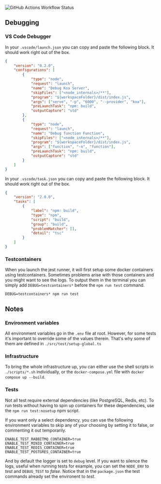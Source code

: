 ![GitHub Actions Workflow Status](https://img.shields.io/github/actions/workflow/status/tomkcey/ts-backend-template/ci.yml?branch=master)

## Debugging

### VS Code Debugger

In your `.vscode/launch.json` you can copy and paste the following block. It should work right out of the box.

```json
{
	"version": "0.2.0",
	"configurations": [
		{
			"type": "node",
			"request": "launch",
			"name": "Debug Koa Server",
			"skipFiles": ["<node_internals>/**"],
			"program": "${workspaceFolder}/dist/index.js",
			"args": ["serve", "-p", "6000", "--provider", "koa"],
			"preLaunchTask": "npm: build",
			"outputCapture": "std"
		},
		{
			"type": "node",
			"request": "launch",
			"name": "Debug function Function",
			"skipFiles": ["<node_internals>/**"],
			"program": "${workspaceFolder}/dist/index.js",
			"args": ["function", "-n", "function"],
			"preLaunchTask": "npm: build",
			"outputCapture": "std"
		}
	]
}
```

In your `.vscode/task.json` you can copy and paste the following block. It should work right out of the box.

```json
{
	"version": "2.0.0",
	"tasks": [
		{
			"label": "npm: build",
			"type": "npm",
			"script": "build",
			"group": "build",
			"problemMatcher": [],
			"detail": "tsc"
		}
	]
}
```

### Testcontainers

When you launch the jest runner, it will first setup some docker containers using testcontainers. Sometimes problems arise with those containers and you might want to see the logs. To output them in the terminal you can simply add `DEBUG=testcontainers*` before the `npm run test` command.

`DEBUG=testcontainers* npm run test`

## Notes

### Environment variables

All environment variables go in the `.env` file at root. However, for some tests it's important to override some of the values therein. That's why some of them are defined in `./src/test/setup-global.ts`

### Infrastructure

To bring the whole infrastructure up, you can either use the shell scripts in `./scripts/*.sh` individually, or the `docker-compose.yml` file with `docker compose up --build`.

### Tests

Not all test require external dependencies (like PostgreSQL, Redis, etc). To run tests without having to spin up containers for these dependencies, use the `npm run test:nosetup` npm script.

If you want only a select dependency, you can use the following environment variables to skip any of your choosing by setting it to false, or commenting it out temporarily.

```.env
ENABLE_TEST_RABBITMQ_CONTAINER=true
ENABLE_TEST_MINIO_CONTAINER=true
ENABLE_TEST_REDIS_CONTAINER=true
ENABLE_TEST_POSTGRES_CONTAINER=true
```

And by default the logger is set to `debug` level. If you want to silence the logs, useful when running tests for example, you can set the `NODE_ENV` to _test_ and `DEBUG_TEST` to _false_. Notice that in the `package.json` the test commands already set the environent to _test_.
